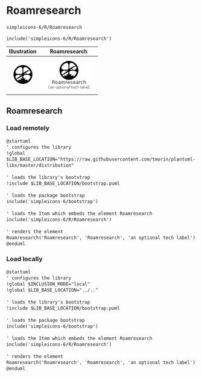 # Roamresearch


```text
simpleicons-6/R/Roamresearch
```

```text
include('simpleicons-6/R/Roamresearch')
```



| Illustration | Roamresearch |
| :---: | :---: |
| ![illustration for Illustration](../../simpleicons-6/R/Roamresearch.png) | ![illustration for Roamresearch](../../simpleicons-6/R/Roamresearch.Local.png) |




## Roamresearch

### Load remotely
```plantuml
@startuml
' configures the library
!global $LIB_BASE_LOCATION="https://raw.githubusercontent.com/tmorin/plantuml-libs/master/distribution"

' loads the library's bootstrap
!include $LIB_BASE_LOCATION/bootstrap.puml

' loads the package bootstrap
include('simpleicons-6/bootstrap')

' loads the Item which embeds the element Roamresearch
include('simpleicons-6/R/Roamresearch')

' renders the element
Roamresearch('Roamresearch', 'Roamresearch', 'an optional tech label')
@enduml
```

### Load locally
```plantuml
@startuml
' configures the library
!global $INCLUSION_MODE="local"
!global $LIB_BASE_LOCATION="../.."

' loads the library's bootstrap
!include $LIB_BASE_LOCATION/bootstrap.puml

' loads the package bootstrap
include('simpleicons-6/bootstrap')

' loads the Item which embeds the element Roamresearch
include('simpleicons-6/R/Roamresearch')

' renders the element
Roamresearch('Roamresearch', 'Roamresearch', 'an optional tech label')
@enduml
```

